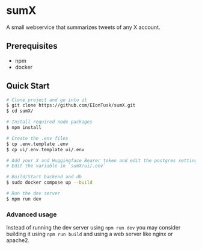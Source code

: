 # sumX  
A small webservice that summarizes tweets of any X account.

## Prerequisites
* npm
* docker
## Quick Start

```bash
# Clone project and go into it
$ git clone https://github.com/EIonTusk/sumX.git
$ cd sumX/

# Install required node packages
$ npm install

# Create the .env files
$ cp .env.template .env
$ cp ui/.env.template ui/.env

# Add your X and Huggingface Bearer token and edit the postgres settings in `sumX/.env`
# Edit the variable in `sumX/ui/.env`

# Build/Start backend and db
$ sudo docker compose up --build

# Run the dev server
$ npm run dev

```
### Advanced usage
Instead of running the dev server using `npm run dev` you may consider building it using `npm run build` and using a web server like nginx or apache2.
